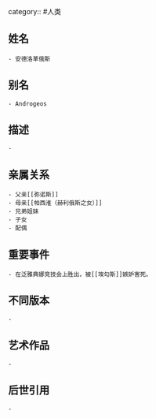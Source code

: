 category:: #人类
## 姓名
	- 安德洛革俄斯
## 别名
	- Androgeos
## 描述
	-
## 亲属关系
	- 父亲[[弥诺斯]]
	- 母亲[[帕西淮（赫利俄斯之女）]]
	- 兄弟姐妹
	- 子女
	- 配偶
## 重要事件
	- 在泛雅典娜竞技会上胜出，被[[埃勾斯]]嫉妒害死。
## 不同版本
	-
## 艺术作品
	-
## 后世引用
	-
